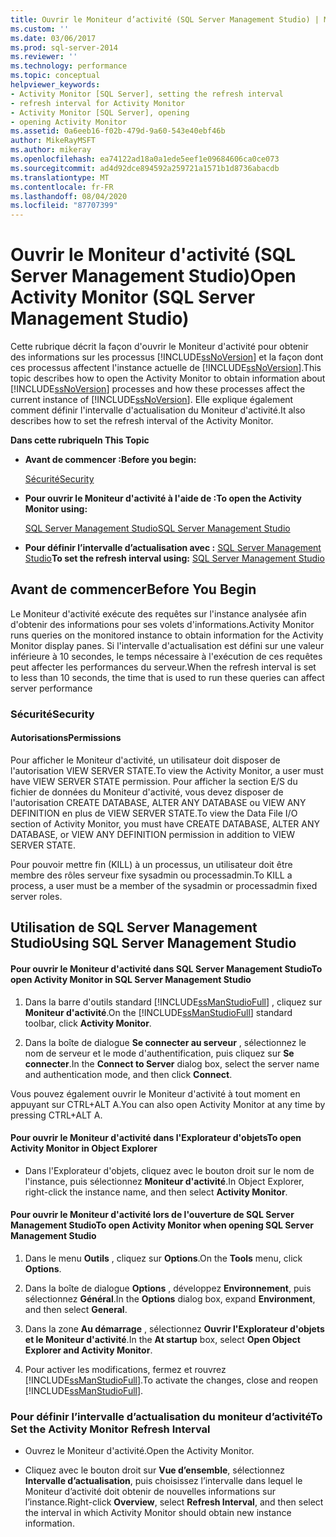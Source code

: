 ```yaml
---
title: Ouvrir le Moniteur d’activité (SQL Server Management Studio) | Microsoft Docs
ms.custom: ''
ms.date: 03/06/2017
ms.prod: sql-server-2014
ms.reviewer: ''
ms.technology: performance
ms.topic: conceptual
helpviewer_keywords:
- Activity Monitor [SQL Server], setting the refresh interval
- refresh interval for Activity Monitor
- Activity Monitor [SQL Server], opening
- opening Activity Monitor
ms.assetid: 0a6eeb16-f02b-479d-9a60-543e40ebf46b
author: MikeRayMSFT
ms.author: mikeray
ms.openlocfilehash: ea74122ad18a0a1ede5eef1e09684606ca0ce073
ms.sourcegitcommit: ad4d92dce894592a259721a1571b1d8736abacdb
ms.translationtype: MT
ms.contentlocale: fr-FR
ms.lasthandoff: 08/04/2020
ms.locfileid: "87707399"
---
```

# <a name="open-activity-monitor-sql-server-management-studio"></a><span data-ttu-id="60de8-102">Ouvrir le Moniteur d'activité (SQL Server Management Studio)</span><span class="sxs-lookup"><span data-stu-id="60de8-102">Open Activity Monitor (SQL Server Management Studio)</span></span>
  <span data-ttu-id="60de8-103">Cette rubrique décrit la façon d'ouvrir le Moniteur d'activité pour obtenir des informations sur les processus [!INCLUDE[ssNoVersion](../../includes/ssnoversion-md.md)] et la façon dont ces processus affectent l'instance actuelle de [!INCLUDE[ssNoVersion](../../includes/ssnoversion-md.md)].</span><span class="sxs-lookup"><span data-stu-id="60de8-103">This topic describes how to open the Activity Monitor to obtain information about [!INCLUDE[ssNoVersion](../../includes/ssnoversion-md.md)] processes and how these processes affect the current instance of [!INCLUDE[ssNoVersion](../../includes/ssnoversion-md.md)].</span></span> <span data-ttu-id="60de8-104">Elle explique également comment définir l'intervalle d'actualisation du Moniteur d'activité.</span><span class="sxs-lookup"><span data-stu-id="60de8-104">It also describes how to set the refresh interval of the Activity Monitor.</span></span>  
  
 <span data-ttu-id="60de8-105">**Dans cette rubrique**</span><span class="sxs-lookup"><span data-stu-id="60de8-105">**In This Topic**</span></span>  
  
-   <span data-ttu-id="60de8-106">**Avant de commencer :**</span><span class="sxs-lookup"><span data-stu-id="60de8-106">**Before you begin:**</span></span>  
  
     [<span data-ttu-id="60de8-107">Sécurité</span><span class="sxs-lookup"><span data-stu-id="60de8-107">Security</span></span>](#Security)  
  
-   <span data-ttu-id="60de8-108">**Pour ouvrir le Moniteur d'activité à l'aide de :**</span><span class="sxs-lookup"><span data-stu-id="60de8-108">**To open the Activity Monitor using:**</span></span>  
  
     [<span data-ttu-id="60de8-109">SQL Server Management Studio</span><span class="sxs-lookup"><span data-stu-id="60de8-109">SQL Server Management Studio</span></span>](#SSMSProcedure)  
  
-   <span data-ttu-id="60de8-110">**Pour définir l’intervalle d’actualisation avec :**  [SQL Server Management Studio](#Refresh)</span><span class="sxs-lookup"><span data-stu-id="60de8-110">**To set the refresh interval using:**  [SQL Server Management Studio](#Refresh)</span></span>  
  
##  <a name="before-you-begin"></a><a name="BeforeYouBegin"></a> <span data-ttu-id="60de8-111">Avant de commencer</span><span class="sxs-lookup"><span data-stu-id="60de8-111">Before You Begin</span></span>  
 <span data-ttu-id="60de8-112">Le Moniteur d'activité exécute des requêtes sur l'instance analysée afin d'obtenir des informations pour ses volets d'informations.</span><span class="sxs-lookup"><span data-stu-id="60de8-112">Activity Monitor runs queries on the monitored instance to obtain information for the Activity Monitor display panes.</span></span> <span data-ttu-id="60de8-113">Si l'intervalle d'actualisation est défini sur une valeur inférieure à 10 secondes, le temps nécessaire à l'exécution de ces requêtes peut affecter les performances du serveur.</span><span class="sxs-lookup"><span data-stu-id="60de8-113">When the refresh interval is set to less than 10 seconds, the time that is used to run these queries can affect server performance</span></span>  
  
###  <a name="security"></a><a name="Security"></a> <span data-ttu-id="60de8-114">Sécurité</span><span class="sxs-lookup"><span data-stu-id="60de8-114">Security</span></span>  
  
####  <a name="permissions"></a><a name="Permissions"></a> <span data-ttu-id="60de8-115">Autorisations</span><span class="sxs-lookup"><span data-stu-id="60de8-115">Permissions</span></span>  
 <span data-ttu-id="60de8-116">Pour afficher le Moniteur d'activité, un utilisateur doit disposer de l'autorisation VIEW SERVER STATE.</span><span class="sxs-lookup"><span data-stu-id="60de8-116">To view the Activity Monitor, a user must have VIEW SERVER STATE permission.</span></span> <span data-ttu-id="60de8-117">Pour afficher la section E/S du fichier de données du Moniteur d'activité, vous devez disposer de l'autorisation CREATE DATABASE, ALTER ANY DATABASE ou VIEW ANY DEFINITION en plus de VIEW SERVER STATE.</span><span class="sxs-lookup"><span data-stu-id="60de8-117">To view the Data File I/O section of Activity Monitor, you must have CREATE DATABASE, ALTER ANY DATABASE, or VIEW ANY DEFINITION permission in addition to VIEW SERVER STATE.</span></span>  
  
 <span data-ttu-id="60de8-118">Pour pouvoir mettre fin (KILL) à un processus, un utilisateur doit être membre des rôles serveur fixe sysadmin ou processadmin.</span><span class="sxs-lookup"><span data-stu-id="60de8-118">To KILL a process, a user must be a member of the sysadmin or processadmin fixed server roles.</span></span>  
  
##  <a name="using-sql-server-management-studio"></a><a name="SSMSProcedure"></a> <span data-ttu-id="60de8-119">Utilisation de SQL Server Management Studio</span><span class="sxs-lookup"><span data-stu-id="60de8-119">Using SQL Server Management Studio</span></span>  
  
#### <a name="to-open-activity-monitor-in-sql-server-management-studio"></a><span data-ttu-id="60de8-120">Pour ouvrir le Moniteur d'activité dans SQL Server Management Studio</span><span class="sxs-lookup"><span data-stu-id="60de8-120">To open Activity Monitor in SQL Server Management Studio</span></span>  
  
1.  <span data-ttu-id="60de8-121">Dans la barre d'outils standard [!INCLUDE[ssManStudioFull](../../includes/ssmanstudiofull-md.md)] , cliquez sur **Moniteur d'activité**.</span><span class="sxs-lookup"><span data-stu-id="60de8-121">On the [!INCLUDE[ssManStudioFull](../../includes/ssmanstudiofull-md.md)] standard toolbar, click **Activity Monitor**.</span></span>  
  
2.  <span data-ttu-id="60de8-122">Dans la boîte de dialogue **Se connecter au serveur** , sélectionnez le nom de serveur et le mode d'authentification, puis cliquez sur **Se connecter**.</span><span class="sxs-lookup"><span data-stu-id="60de8-122">In the **Connect to Server** dialog box, select the server name and authentication mode, and then click **Connect**.</span></span>  
  
 <span data-ttu-id="60de8-123">Vous pouvez également ouvrir le Moniteur d'activité à tout moment en appuyant sur CTRL+ALT A.</span><span class="sxs-lookup"><span data-stu-id="60de8-123">You can also open Activity Monitor at any time by pressing CTRL+ALT A.</span></span>  
  
#### <a name="to-open-activity-monitor-in-object-explorer"></a><span data-ttu-id="60de8-124">Pour ouvrir le Moniteur d'activité dans l'Explorateur d'objets</span><span class="sxs-lookup"><span data-stu-id="60de8-124">To open Activity Monitor in Object Explorer</span></span>  
  
-   <span data-ttu-id="60de8-125">Dans l'Explorateur d'objets, cliquez avec le bouton droit sur le nom de l'instance, puis sélectionnez **Moniteur d'activité**.</span><span class="sxs-lookup"><span data-stu-id="60de8-125">In Object Explorer, right-click the instance name, and then select **Activity Monitor**.</span></span>  
  
#### <a name="to-open-activity-monitor-when-opening-sql-server-management-studio"></a><span data-ttu-id="60de8-126">Pour ouvrir le Moniteur d'activité lors de l'ouverture de SQL Server Management Studio</span><span class="sxs-lookup"><span data-stu-id="60de8-126">To open Activity Monitor when opening SQL Server Management Studio</span></span>  
  
1.  <span data-ttu-id="60de8-127">Dans le menu **Outils** , cliquez sur **Options**.</span><span class="sxs-lookup"><span data-stu-id="60de8-127">On the **Tools** menu, click **Options**.</span></span>  
  
2.  <span data-ttu-id="60de8-128">Dans la boîte de dialogue **Options** , développez **Environnement**, puis sélectionnez **Général**.</span><span class="sxs-lookup"><span data-stu-id="60de8-128">In the **Options** dialog box, expand **Environment**, and then select **General**.</span></span>  
  
3.  <span data-ttu-id="60de8-129">Dans la zone **Au démarrage** , sélectionnez **Ouvrir l'Explorateur d'objets et le Moniteur d'activité**.</span><span class="sxs-lookup"><span data-stu-id="60de8-129">In the **At startup** box, select **Open Object Explorer and Activity Monitor**.</span></span>  
  
4.  <span data-ttu-id="60de8-130">Pour activer les modifications, fermez et rouvrez [!INCLUDE[ssManStudioFull](../../includes/ssmanstudiofull-md.md)].</span><span class="sxs-lookup"><span data-stu-id="60de8-130">To activate the changes, close and reopen [!INCLUDE[ssManStudioFull](../../includes/ssmanstudiofull-md.md)].</span></span>  
  
###  <a name="to-set-the-activity-monitor-refresh-interval"></a><a name="Refresh"></a><span data-ttu-id="60de8-131">Pour définir l’intervalle d’actualisation du moniteur d’activité</span><span class="sxs-lookup"><span data-stu-id="60de8-131">To Set the Activity Monitor Refresh Interval</span></span>  
  
-   <span data-ttu-id="60de8-132">Ouvrez le Moniteur d'activité.</span><span class="sxs-lookup"><span data-stu-id="60de8-132">Open the Activity Monitor.</span></span>  
  
-   <span data-ttu-id="60de8-133">Cliquez avec le bouton droit sur **Vue d’ensemble**, sélectionnez **Intervalle d’actualisation**, puis choisissez l’intervalle dans lequel le Moniteur d’activité doit obtenir de nouvelles informations sur l’instance.</span><span class="sxs-lookup"><span data-stu-id="60de8-133">Right-click **Overview**, select **Refresh Interval**, and then select the interval in which Activity Monitor should obtain new instance information.</span></span>  
  
  
